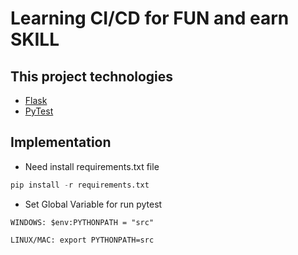 # Learning CI/CD for FUN and earn SKILL

## This project technologies

- [Flask](https://flask.palletsprojects.com/)
- [PyTest](https://docs.pytest.org/)


## Implementation

- Need install requirements.txt file

```python
pip install -r requirements.txt
```

- Set Global Variable for run pytest

```shell
WINDOWS: $env:PYTHONPATH = "src"
```
```shell
LINUX/MAC: export PYTHONPATH=src
```

